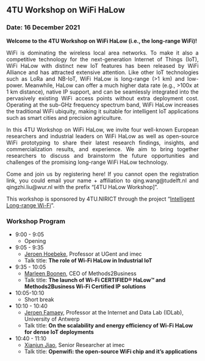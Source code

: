 ## 4TU Workshop on WiFi HaLow

### Date: 16 December 2021

<p><strong>Welcome to the 4TU Workshop on WiFi HaLow (i.e., the long-range WiFi)!</strong></p>

<p style="text-align: justify;">WiFi is dominating the wireless local area networks. To make it also a competitive technology for the next-generation Internet of Things (IoT), WiFi HaLow with distinct new IoT features has been released by WiFi Alliance and has attracted extensive attention. Like other IoT technologies such as LoRa and NB-IoT, WiFi HaLow is long-range (&gt;1 km) and low-power. Meanwhile, HaLow can offer a much higher data rate (e.g., &gt;100x at 1 km distance), native IP support, and can be seamlessly integrated into the pervasively existing WiFi access points without extra deployment cost. Operating at the sub-GHz frequency spectrum band, WiFi HaLow increases the traditional WiFi ubiquity, making it suitable for intelligent IoT applications such as smart cities and precision agriculture.</p>

<p style="text-align: justify;">In this 4TU Workshop on WiFi HaLow, we invite four well-known European researchers and industrial leaders on WiFi HaLow as well as open-source WiFi prototyping to share their latest research findings, insights, and commercialization results, and experience. We aim to bring together researchers to discuss and brainstorm the future opportunities and challenges of the promising long-range WiFi HaLow technology.</p>

<p style="text-align: justify;">Come and join us by registering here! If you cannot open the registration link, you could email your name + affiliation to qing.wang@tudelft.nl and qingzhi.liu@wur.nl with the prefix &ldquo;[4TU HaLow Workshop]&rdquo;.</p>

<p>This workshop is sponsored by 4TU.NIRICT through the project &ldquo;<a href="https://www.4tu.nl/nirict/">Intelligent Long-range Wi-Fi</a>&rdquo;.</p>

### **Workshop Program**

<script src="http://code.jquery.com/jquery-1.4.2.min.js"></script> <script> var x = document.getElementsByClassName("site-footer-credits"); setTimeout(() => { x[0].remove(); }, 10); </script>

<ul>
<li><span style="font-weight: 400;">9:00 - 9:05</span>
<ul>
<li><span style="font-weight: 400;">Opening</span></li>
</ul>
</li>
<li>9:05 - 9:35
<ul>
<li><a href="https://www.ugent.be/ea/idlab/en/members/jeroen-hoebeke.htm">Jeroen Hoebeke</a>, Professor at UGent and imec</li>
<li>Talk title: <strong>The role of Wi-Fi HaLow in Industrial IoT</strong></li>
</ul>
</li>
<li>9:35 - 10:05
<ul>
<li><a href="https://www.methods2business.com/">Marleen Boonen</a>, CEO of Methods2Business</li>
<li>Talk title: <strong>The launch of Wi-Fi CERTIFIED&reg; HaLow&trade; and Methods2Business Wi-Fi Certified IP solutions</strong></li>
</ul>
</li>
<li>10:05-10:10
<ul>
<li><span style="font-weight: 400;">Short break</span></li>
</ul>
</li>
<li>10:10 - 10:40
<ul>
<li><a href="https://jeroen.famaey.eu/">Jeroen Famaey</a>, Professor at the Internet and Data Lab (IDLab), University of Antwerp</li>
<li>Talk title: <strong>On the scalability and energy efficiency of Wi-Fi HaLow for dense IoT deployments</strong></li>
</ul>
</li>
<li>10:40 - 11:10
<ul>
<li><a href="https://www.linkedin.com/in/xianjun-jiao-7a569641/?originalSubdomain=be">Xianjun Jiao</a>, Senior Researcher at imec</li>
<li>Talk title: <strong>Openwifi: the open-source WiFi chip and it&rsquo;s applications</strong></li>
</ul>
</li>
</ul>


